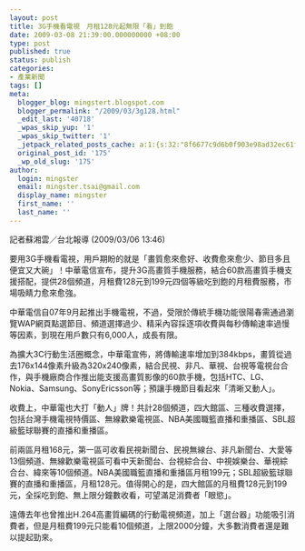 ```yaml
---
layout: post
title: 3G手機看電視　月租128元起無限「看」到飽
date: 2009-03-08 21:39:00.000000000 +08:00
type: post
published: true
status: publish
categories:
- 產業新聞
tags: []
meta:
  blogger_blog: mingstert.blogspot.com
  blogger_permalink: "/2009/03/3g128.html"
  _edit_last: '40718'
  _wpas_skip_yup: '1'
  _wpas_skip_twitter: '1'
  _jetpack_related_posts_cache: a:1:{s:32:"8f6677c9d6b0f903e98ad32ec61f8deb";a:2:{s:7:"expires";i:1456002288;s:7:"payload";a:3:{i:0;a:1:{s:2:"id";i:302;}i:1;a:1:{s:2:"id";i:41;}i:2;a:1:{s:2:"id";i:83;}}}}
  original_post_id: '175'
  _wp_old_slug: '175'
author:
  login: mingster
  email: mingster.tsai@gmail.com
  display_name: mingster
  first_name: ''
  last_name: ''
---
```

<p>記者蘇湘雲／台北報導  (2009/03/06 13:46)
<p>要用3G手機看電視，用戶期盼的就是「畫質愈來愈好、收費愈來愈少、節目多且便宜又大碗」！中華電信宣布，提升3G高畫質手機服務，結合60款高畫質手機支援搭配，提供28個頻道，月租費128元到199元四個等級吃到飽的月租費服務，市場吸睛力愈來愈強。</p>
<p>中華電信自07年9月起推出手機電視，不過，受限於傳統手機功能很陽春需通過瀏覽WAP網頁點選節目、頻道選擇過少、精采內容採逐項收費與每秒傳輸速率過慢等因素，到現在用戶數只有6,000人，成長有限。</p>
<p>為擴大3C行動生活圈概念，中華電宣佈，將傳輸速率增加到384kbps，畫質從過去176x144像素升級為320x240像素，結合民視、非凡、華視、台視等電視台合作，與手機廠商合作推出能支援高畫質影像的60款手機，包括HTC、LG、Nokia、Samsung、SonyEricsson等；預讓手機節目看起來「清晰又動人」。</p>
<p>收費上，中華電也大打「動人」牌！共計28個頻道，四大館區、三種收費選擇，包括台灣手機電視特價區、無線歡樂電視區、NBA美國職籃直播和重播區、SBL超級籃球聯賽的直播和重播區。</p>
<p>前兩區月租168元，第一區可收看民視新聞台、民視無線台、非凡新聞台、大愛等13個頻道、無線歡樂電視區可看中天新聞台、台視綜合台、中視娛樂台、華視綜合台、緯來等10個頻道。NBA美國職籃直播和重播區月租199元；SBL超級籃球聯賽的直播和重播區，月租128元。值得開心的是，四大館區的月租費128元到199元，全採吃到飽、無上限分鐘數收看，可望滿足消費者「眼慾」。</p>
<p>遠傳去年也曾推出H.264高畫質編碼的行動電視頻道，加上「選台器」功能吸引消費者，但是月租費199元只能看10個頻道，上限2000分鐘，大多數消費者還是難以提起勁來。</p>
